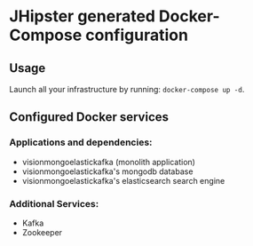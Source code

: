 # JHipster generated Docker-Compose configuration

## Usage

Launch all your infrastructure by running: `docker-compose up -d`.

## Configured Docker services

### Applications and dependencies:

- visionmongoelastickafka (monolith application)
- visionmongoelastickafka's mongodb database
- visionmongoelastickafka's elasticsearch search engine

### Additional Services:

- Kafka
- Zookeeper
